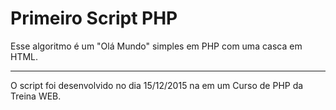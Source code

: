 # Primeiro Script PHP

Esse algoritmo é um "Olá Mundo" simples em PHP com uma casca em HTML.

---
O script foi desenvolvido no dia 15/12/2015 na em um Curso de PHP da Treina WEB.
